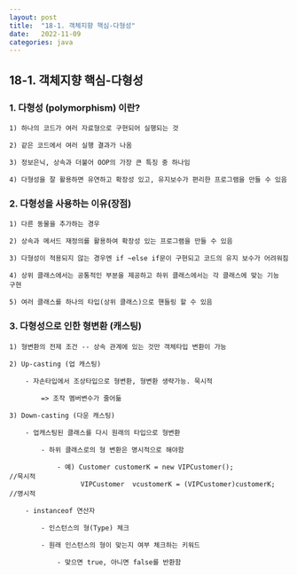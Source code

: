 ```yaml
---
layout: post
title:  "18-1. 객체지향 핵심-다형성"
date:   2022-11-09
categories: java
---
```


## 18-1. 객체지향 핵심-다형성

### 1. 다형성 (polymorphism) 이란?

    1) 하나의 코드가 여러 자료형으로 구현되어 실행되는 것

    2) 같은 코드에서 여러 실행 결과가 나옴 

    3) 정보은닉, 상속과 더불어 OOP의 가장 큰 특징 중 하나임

    4) 다형성을 잘 활용하면 유연하고 확장성 있고, 유지보수가 편리한 프로그램을 만들 수 있음

### 2. 다형성을 사용하는 이유(장점)

    1) 다른 동물을 추가하는 경우 

    2) 상속과 메서드 재정의를 활용하여 확장성 있는 프로그램을 만들 수 있음

    3) 다형성이 적용되지 않는 경우엔 if ~else if문이 구현되고 코드의 유지 보수가 어려워짐 
    
    4) 상위 클래스에서는 공통적인 부분을 제공하고 하위 클래스에서는 각 클래스에 맞는 기능 구현 

    5) 여러 클래스를 하나의 타입(상위 클래스)으로 핸들링 할 수 있음       

### 3. 다형성으로 인한 형변환 (캐스팅)

    1) 형변환의 전제 조건 -- 상속 관계에 있는 것만 객체타입 변환이 가능

    2) Up-casting (업 캐스팅)

        - 자손타입에서 조상타입으로 형변환, 형변환 생략가능. 묵시적 

            => 조작 멤버변수가 줄어듦

    3) Down-casting (다운 캐스팅)

        - 업캐스팅된 클래스를 다시 원래의 타입으로 형변환 

            - 하위 클래스로의 형 변환은 명시적으로 해야함

                - 예) Customer customerK = new VIPCustomer();               //묵시적 
                      VIPCustomer  vcustomerK = (VIPCustomer)customerK;     //명시적

        - instanceof 연산자 

            - 인스턴스의 형(Type) 체크 

            - 원래 인스턴스의 형이 맞는지 여부 체크하는 키워드 

                - 맞으면 true, 아니면 false를 반환함